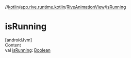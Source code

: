 //[kotlin](../../../index.md)/[app.rive.runtime.kotlin](../index.md)/[RiveAnimationView](index.md)/[isRunning](is-running.md)



# isRunning  
[androidJvm]  
Content  
val [isRunning](is-running.md): [Boolean](https://kotlinlang.org/api/latest/jvm/stdlib/kotlin/-boolean/index.html)  




